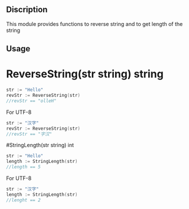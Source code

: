 ## Discription
This module provides functions to reverse string and to get length of the string
## Usage 
# ReverseString(str string) string
```go
str := "Hello" 
revStr := ReverseString(str)
//revStr == "olleH"
```
For UTF-8
```go
str := "汉字"
revStr := ReverseString(str)
//revStr == "字汉"
```

#StringLength(str string) int 
```go
str := "Hello" 
length := StringLength(str)
//length == 5
```
For UTF-8
```go
str := "汉字"
length := StringLength(str)
//lenght == 2
```

